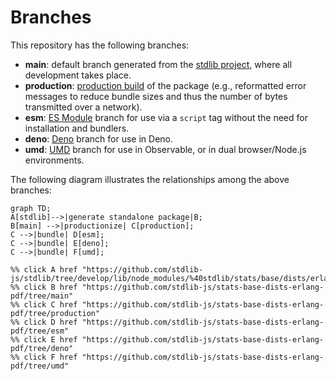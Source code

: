 <!--

@license Apache-2.0

Copyright (c) 2022 The Stdlib Authors.

Licensed under the Apache License, Version 2.0 (the "License");
you may not use this file except in compliance with the License.
You may obtain a copy of the License at

    http://www.apache.org/licenses/LICENSE-2.0

Unless required by applicable law or agreed to in writing, software
distributed under the License is distributed on an "AS IS" BASIS,
WITHOUT WARRANTIES OR CONDITIONS OF ANY KIND, either express or implied.
See the License for the specific language governing permissions and
limitations under the License.

-->

# Branches

This repository has the following branches:

-   **main**: default branch generated from the [stdlib project][stdlib-url], where all development takes place.
-   **production**: [production build][production-url] of the package (e.g., reformatted error messages to reduce bundle sizes and thus the number of bytes transmitted over a network).
-   **esm**: [ES Module][esm-url] branch for use via a `script` tag without the need for installation and bundlers.
-   **deno**: [Deno][deno-url] branch for use in Deno.
-   **umd**: [UMD][umd-url] branch for use in Observable, or in dual browser/Node.js environments.

The following diagram illustrates the relationships among the above branches:

```mermaid
graph TD;
A[stdlib]-->|generate standalone package|B;
B[main] -->|productionize| C[production];
C -->|bundle| D[esm];
C -->|bundle| E[deno];
C -->|bundle| F[umd];

%% click A href "https://github.com/stdlib-js/stdlib/tree/develop/lib/node_modules/%40stdlib/stats/base/dists/erlang/pdf"
%% click B href "https://github.com/stdlib-js/stats-base-dists-erlang-pdf/tree/main"
%% click C href "https://github.com/stdlib-js/stats-base-dists-erlang-pdf/tree/production"
%% click D href "https://github.com/stdlib-js/stats-base-dists-erlang-pdf/tree/esm"
%% click E href "https://github.com/stdlib-js/stats-base-dists-erlang-pdf/tree/deno"
%% click F href "https://github.com/stdlib-js/stats-base-dists-erlang-pdf/tree/umd"
```

[stdlib-url]: https://github.com/stdlib-js/stdlib/tree/develop/lib/node_modules/%40stdlib/stats/base/dists/erlang/pdf
[production-url]: https://github.com/stdlib-js/stats-base-dists-erlang-pdf/tree/production
[deno-url]: https://github.com/stdlib-js/stats-base-dists-erlang-pdf/tree/deno
[umd-url]: https://github.com/stdlib-js/stats-base-dists-erlang-pdf/tree/umd
[esm-url]: https://github.com/stdlib-js/stats-base-dists-erlang-pdf/tree/esm